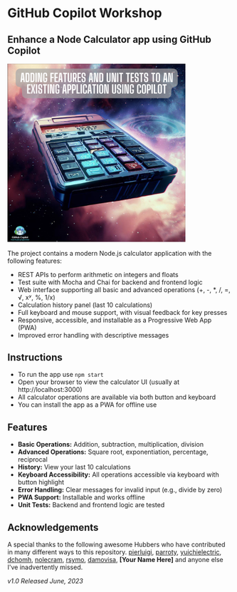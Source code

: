 # GitHub Copilot Workshop

## Enhance a Node Calculator app using GitHub Copilot

<img width="400" alt="Node Calculator image" src="./assets/Node%20calculator%20image.png">

The project contains a modern Node.js calculator application with the following features:

- REST APIs to perform arithmetic on integers and floats
- Test suite with Mocha and Chai for backend and frontend logic
- Web interface supporting all basic and advanced operations (+, -, *, /, =, √, xʸ, %, 1/x)
- Calculation history panel (last 10 calculations)
- Full keyboard and mouse support, with visual feedback for key presses
- Responsive, accessible, and installable as a Progressive Web App (PWA)
- Improved error handling with descriptive messages

## Instructions

- To run the app use `npm start`
- Open your browser to view the calculator UI (usually at http://localhost:3000)
- All calculator operations are available via both button and keyboard
- You can install the app as a PWA for offline use

## Features

- **Basic Operations:** Addition, subtraction, multiplication, division
- **Advanced Operations:** Square root, exponentiation, percentage, reciprocal
- **History:** View your last 10 calculations
- **Keyboard Accessibility:** All operations accessible via keyboard with button highlight
- **Error Handling:** Clear messages for invalid input (e.g., divide by zero)
- **PWA Support:** Installable and works offline
- **Unit Tests:** Backend and frontend logic are tested

## Acknowledgements

A special thanks to the following awesome Hubbers who have contributed in many different ways to this repository. 
[pierluigi](https://github.com/pierluigi), [parroty](https://github.com/yuichielectric), [yuichielectric](https://github.com/yuichielectric), [dchomh](https://github.com/dchomh), [nolecram](https://github.com/nolecram), [rsymo](https://github.com/rsymo), [damovisa](https://github.com/damovisa), **[Your Name Here]** and anyone else I've inadvertently missed.

_v1.0 Released June, 2023_
